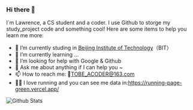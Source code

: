 ### Hi there 👋

I`m Lawrence, a CS student and a coder. I use Github to storge my study_project code and something cool!
Here are some items to help you learn me more:

- 🔭 I’m currently studing in [Beijing Institute of Technology](https://www.bit.edu.cn/)（BIT）
- 🌱 I’m currently learning ...
- 🤔 I’m looking for help with Google & Github
- 💬 Ask me about anything if I can help you ~  
- 📫 How to reach me: 📮TOBE_ACODER@163.com
- 🏃‍♀️ I love running and you can see me data in:https://running-page-green.vercel.app/

![Github Stats](https://github-readme-stats.vercel.app/api?username=TOBEACODER7&show_icons=true&theme=dark&count_private=true)
